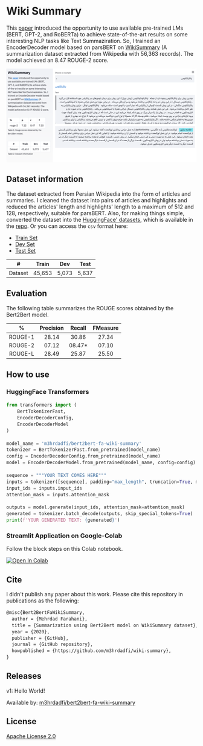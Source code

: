 # Wiki Summary

This [paper](https://arxiv.org/abs/1907.12461) introduced the opportunity to use available pre-trained LMs (BERT, GPT-2, and RoBERTa) to achieve state-of-the-art results on some interesting NLP tasks like Text Summaziration.
So, I trained an EncoderDecoder model based on parsBERT on [WikiSummary](http://github.com/m3hrdadfi/wiki-summary) (A summarization dataset extracted from Wikipedia with 56,363 records).
The model achieved an 8.47 ROUGE-2 score.

[![Wiki Summarization](assets/screenshot.png)](https://youtu.be/sBEIcP9Eipo)

## Dataset information
The dataset extracted from Persian Wikipedia into the form of articles and summaries. I cleaned the dataset into pairs of articles and highlights and reduced the articles' length and highlights' length to a maximum of 512 and 128, respectively, suitable for parsBERT. 
Also, for making things simple, converted the dataset into the [HuggingFace' datasets](https://github.com/m3hrdadfi/wiki-summary/tree/master/datasets), which is available in the [repo](https://github.com/m3hrdadfi/wiki-summary/tree/master/datasets). 
Or you can access the `csv` format here:

- [Train Set](https://drive.google.com/uc?id=1OC6JERii5hyLwUJChzZANcmmXIl9uHvJ)
- [Dev Set](https://drive.google.com/uc?id=1LaP_Z3OlbBQ8laybXepsmaBW594yxqvc)
- [Test Set](https://drive.google.com/uc?id=1UrCi8-JBU4fUENC2oCOXD5R932LjgwME)


|    #    |  Train |  Dev  |  Test |
|:-------:|:------:|:-----:|:-----:|
| Dataset | 45,653 | 5,073 | 5,637 |

## Evaluation
The following table summarizes the ROUGE scores obtained by the Bert2Bert model.

|    %    | Precision | Recall | FMeasure |
|:-------:|:---------:|:------:|:--------:|
| ROUGE-1 |   28.14   |  30.86 |   27.34  |
| ROUGE-2 |   07.12   | 08.47* |   07.10  |
| ROUGE-L |   28.49   |  25.87 |   25.50  |

## How to use

### HuggingFace Transformers
```python
from transformers import (
    BertTokenizerFast,
    EncoderDecoderConfig,
    EncoderDecoderModel
)

model_name = 'm3hrdadfi/bert2bert-fa-wiki-summary'
tokenizer = BertTokenizerFast.from_pretrained(model_name)
config = EncoderDecoderConfig.from_pretrained(model_name)
model = EncoderDecoderModel.from_pretrained(model_name, config=config)

sequence = """YOUR TEXT COMES HERE"""
inputs = tokenizer([sequence], padding="max_length", truncation=True, max_length=512, return_tensors="pt")
input_ids = inputs.input_ids
attention_mask = inputs.attention_mask

outputs = model.generate(input_ids, attention_mask=attention_mask)
generated = tokenizer.batch_decode(outputs, skip_special_tokens=True)
print(f'YOUR GENERATED TEXT: {generated}')
```

### Streamlit Application on Google-Colab
Follow the block steps on this Colab notebook.

[![Open In Colab](https://colab.research.google.com/assets/colab-badge.svg)](https://colab.research.google.com/github/m3hrdadfi/wiki-summary/blob/master/notebooks/How_to_use_app.ipynb) 

## Cite 
I didn't publish any paper about this work. Please cite this repository in publications as the following:

```markdown
@misc{Bert2BertFaWikiSummary,
  author = {Mehrdad Farahani},
  title = {Summarization using Bert2Bert model on WikiSummary dataset},
  year = {2020},
  publisher = {GitHub},
  journal = {GitHub repository},
  howpublished = {https://github.com/m3hrdadfi/wiki-summary},
}
```

## Releases
v1: Hello World!

Available by: [m3hrdadfi/bert2bert-fa-wiki-summary](https://huggingface.co/m3hrdadfi/bert2bert-fa-wiki-summary)


## License
[Apache License 2.0](LICENSE)
